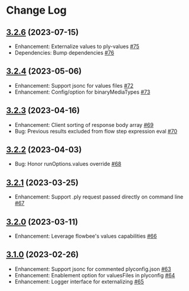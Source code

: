 # Change Log

## [3.2.6](https://github.com/ply-ct/vscode-ply/tree/3.2.6) (2023-07-15)
- Enhancement: Externalize values to ply-values [\#75](https://github.com/ply-ct/ply/issues/75)
- Dependencies: Bump dependencies [\#76](https://github.com/ply-ct/ply/issues/76)

## [3.2.4](https://github.com/ply-ct/vscode-ply/tree/3.2.4) (2023-05-06)
- Enhancement: Support jsonc for values files [\#72](https://github.com/ply-ct/ply/issues/72)
- Enhancement: Config/option for binaryMediaTypes [\#73](https://github.com/ply-ct/ply/issues/73)

## [3.2.3](https://github.com/ply-ct/vscode-ply/tree/3.2.3) (2023-04-16)
- Enhancement: Client sorting of response body array [\#69](https://github.com/ply-ct/ply/issues/69)
- Bug: Previous results excluded from flow step expression eval [\#70](https://github.com/ply-ct/ply/issues/70)

## [3.2.2](https://github.com/ply-ct/vscode-ply/tree/3.2.2) (2023-04-03)
- Bug: Honor runOptions.values override [\#68](https://github.com/ply-ct/ply/issues/68)

## [3.2.1](https://github.com/ply-ct/vscode-ply/tree/3.2.1) (2023-03-25)
- Enhancement: Support .ply request passed directly on command line [\#67](https://github.com/ply-ct/ply/issues/67)

## [3.2.0](https://github.com/ply-ct/vscode-ply/tree/3.2.0) (2023-03-11)
- Enhancement: Leverage flowbee's values capabilities [\#66](https://github.com/ply-ct/ply/issues/66)

## [3.1.0](https://github.com/ply-ct/vscode-ply/tree/3.1.0) (2023-02-26)
- Enhancement: Support jsonc for commented plyconfig.json [\#63](https://github.com/ply-ct/ply/issues/63)
- Enhancement: Enablement option for valuesFiles in plyconfig [\#64](https://github.com/ply-ct/ply/issues/64)
- Enhancement: Logger interface for externalizing [\#65](https://github.com/ply-ct/ply/issues/65)
